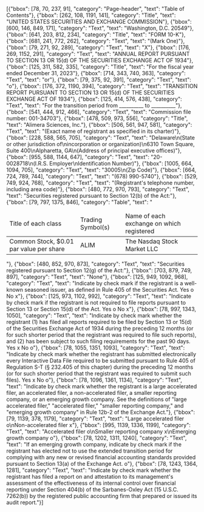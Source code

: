 [{"bbox": [78, 70, 237, 91], "category": "Page-header", "text": "Table of Contents"}, {"bbox": [262, 108, 1191, 141], "category": "Title", "text": "UNITED STATES SECURITIES AND EXCHANGE COMMISSION"}, {"bbox": [600, 146, 849, 171], "category": "Text", "text": "Washington, D.C. 20549"}, {"bbox": [641, 203, 812, 234], "category": "Title", "text": "FORM 10-K"}, {"bbox": [681, 241, 772, 262], "category": "Text", "text": "(Mark One)"}, {"bbox": [79, 271, 92, 289], "category": "Text", "text": "X"}, {"bbox": [176, 269, 1152, 291], "category": "Text", "text": "ANNUAL REPORT PURSUANT TO SECTION 13 OR 15(d) OF THE SECURITIES EXCHANGE ACT OF 1934"}, {"bbox": [125, 311, 582, 335], "category": "Title", "text": "For the fiscal year ended December 31, 2023"}, {"bbox": [714, 343, 740, 363], "category": "Text", "text": "or"}, {"bbox": [79, 375, 92, 391], "category": "Text", "text": "o"}, {"bbox": [176, 372, 1190, 394], "category": "Text", "text": "TRANSITION REPORT PURSUANT TO SECTION 13 OR 15(d) OF THE SECURITIES EXCHANGE ACT OF 1934"}, {"bbox": [125, 414, 576, 438], "category": "Text", "text": "For the transition period from __________ to __________"}, {"bbox": [541, 444, 912, 466], "category": "Text", "text": "Commission file number: 001-34703"}, {"bbox": [478, 509, 973, 556], "category": "Title", "text": "Alimera Sciences, Inc."}, {"bbox": [506, 561, 947, 581], "category": "Text", "text": "(Exact name of registrant as specified in its charter)"}, {"bbox": [228, 588, 565, 705], "category": "Text", "text": "Delaware\n(State or other jurisdiction of\nincorporation or organization)\n6310 Town Square, Suite 400\nAlpharetta, GA\n(Address of principal executive offices)"}, {"bbox": [955, 588, 1144, 647], "category": "Text", "text": "20-0028718\n(I.R.S. Employer\nIdentification Number)"}, {"bbox": [1005, 664, 1094, 705], "category": "Text", "text": "30005\n(Zip Code)"}, {"bbox": [664, 724, 789, 744], "category": "Text", "text": "(678) 990-5740"}, {"bbox": [529, 749, 924, 768], "category": "Text", "text": "(Registrant's telephone number, including area code)"}, {"bbox": [480, 772, 970, 793], "category": "Text", "text": "Securities registered pursuant to Section 12(b) of the Act:"}, {"bbox": [79, 797, 1375, 846], "category": "Table", "text": "<table><thead><tr><td>Title of each class</td><td>Trading Symbol(s)</td><td>Name of each exchange on which registered</td></tr></thead><tbody><tr><td>Common Stock, $0.01 par value per share</td><td>ALIM</td><td>The Nasdaq Stock Market LLC</td></tr></tbody></table>"}, {"bbox": [480, 852, 970, 873], "category": "Text", "text": "Securities registered pursuant to Section 12(g) of the Act:"}, {"bbox": [703, 879, 749, 897], "category": "Text", "text": "None"}, {"bbox": [125, 949, 1092, 968], "category": "Text", "text": "Indicate by check mark if the registrant is a well-known seasoned issuer, as defined in Rule 405 of the Securities Act. Yes o No x"}, {"bbox": [125, 973, 1102, 992], "category": "Text", "text": "Indicate by check mark if the registrant is not required to file reports pursuant to Section 13 or Section 15(d) of the Act. Yes o No x"}, {"bbox": [78, 997, 1343, 1050], "category": "Text", "text": "Indicate by check mark whether the registrant (1) has filed all reports required to be filed by Section 13 or 15(d) of the Securities Exchange Act of 1934 during the preceding 12 months (or for such shorter period that the registrant was required to file such reports), and (2) has been subject to such filing requirements for the past 90 days. Yes x No o"}, {"bbox": [78, 1055, 1351, 1093], "category": "Text", "text": "Indicate by check mark whether the registrant has submitted electronically every Interactive Data File required to be submitted pursuant to Rule 405 of Regulation S-T (§ 232.405 of this chapter) during the preceding 12 months (or for such shorter period that the registrant was required to submit such files). Yes x No o"}, {"bbox": [78, 1096, 1361, 1134], "category": "Text", "text": "Indicate by check mark whether the registrant is a large accelerated filer, an accelerated filer, a non-accelerated filer, a smaller reporting company, or an emerging growth company. See the definitions of \"large accelerated filer,\" \"accelerated filer,\" \"smaller reporting company,\" and \"emerging growth company\" in Rule 12b-2 of the Exchange Act."}, {"bbox": [79, 1139, 378, 1179], "category": "Text", "text": "Large accelerated filer o\nNon-accelerated filer x"}, {"bbox": [995, 1139, 1336, 1199], "category": "Text", "text": "Accelerated filer o\nSmaller reporting company x\nEmerging growth company o"}, {"bbox": [78, 1202, 1311, 1240], "category": "Text", "text": "If an emerging growth company, indicate by check mark if the registrant has elected not to use the extended transition period for complying with any new or revised financial accounting standards provided pursuant to Section 13(a) of the Exchange Act. o"}, {"bbox": [78, 1243, 1364, 1281], "category": "Text", "text": "Indicate by check mark whether the registrant has filed a report on and attestation to its management's assessment of the effectiveness of its internal control over financial reporting under Section 404(b) of the Sarbanes-Oxley Act (15 U.S.C. 7262(b)) by the registered public accounting firm that prepared or issued its audit report."}]